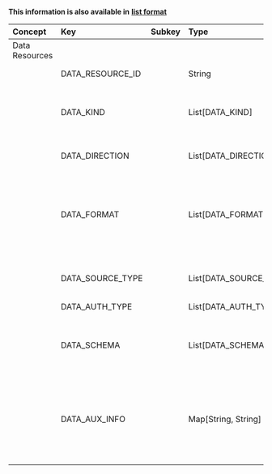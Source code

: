 
<style>
  .md-content__button {
    display: none;
  }
</style>

**This information is also available in** **[list format](/attributes/data_resources/)**

| Concept        | Key              | Subkey   | Type                   | Example Value                                                                                                                                           | Comment                                                                                                                                                                                                                                  | Condition   |
|:---------------|:-----------------|:---------|:-----------------------|:--------------------------------------------------------------------------------------------------------------------------------------------------------|:-----------------------------------------------------------------------------------------------------------------------------------------------------------------------------------------------------------------------------------------|:------------|
| Data Resources |                  |          |                        |                                                                                                                                                         |                                                                                                                                                                                                                                          |             |
|                | DATA_RESOURCE_ID |          | String                 | "MY_SINK"                                                                                                                                               | human-readable identifier, unique within a Microservice                                                                                                                                                                                  | mandatory   |
|                | DATA_KIND        |          | List[DATA_KIND]        | ["FILE", "STREAM"]                                                                                                                                      | supported types of the data resource (e.g. file/object storage, database management system, streaming broker). FILE can mean a single file or a folder.                                                                                  | mandatory   |
|                | DATA_DIRECTION   |          | List[DATA_DIRECTION]   | ["SOURCE", "BIDIRECTIONAL"]                                                                                                                             | supported direction of data flow (source: data provider, sink: data consumer/storage)                                                                                                                                                    | mandatory   |
|                | DATA_FORMAT      |          | List[DATA_FORMAT]      | ["application/zip", "image/jpg"]                                                                                                                        | supported format/encoding of the data produced or consumed by the data resource as a MIME type (IETF RFC 6838 https://www.sitepoint.com/mime-types-complete-list/). More than one can appear here (remote directory with several files). | optional    |
|                | DATA_SOURCE_TYPE |          | List[DATA_SOURCE_TYPE] | ["MYSQL", "KAFKA"]                                                                                                                                      | supported exact type of the data resource. Typically corresponds to the scheme part (protocol://) of DATA_URI                                                                                                                            | optional    |
|                | DATA_AUTH_TYPE   |          | List[DATA_AUTH_TYPE]   | ["tls_mutual", "userpass"]                                                                                                                              | supported authentication type                                                                                                                                                                                                            | optional    |
|                | DATA_SCHEMA      |          | List[DATA_SCHEMA]      | ["jpg"]                                                                                                                                                 | supported internal message structure, semantics, ontology. It can be any file (doc, rdf, owl, etc.). Asset Administration Shell, IEC 61360 - Common Data Dictionary, …                                                                   | optional    |
|                | DATA_AUX_INFO    |          | Map[String, String]    | {"PROTOCOL": "http", "MYSQL_DIALECT": "mariadbdialect", "MQTT_PROTOCOL_VERSION": "3.1.1", "KAFKA_BROKER_VERSION": "2.7.0", "S3_REGION": "eu-central-1"} | List of key-value pairs (JSON object/YAML dictionary) supported by the data resource. New keys can be added on demand, a list of known keys is available.                                                                                | optional    |
|                |                  |          |                        |                                                                                                                                                         |                                                                                                                                                                                                                                          |             |